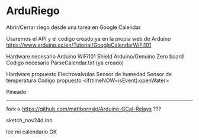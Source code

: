# ArduRiego
Abrir/Cerrar riego desde una tarea en Google Calendar

Usaremos el API y el codigo creado ya en la propia web de Arduino https://www.arduino.cc/en/Tutorial/GoogleCalendarWiFi101

Hardware necesario
    Arduino WiFi101 Shield
    Arduino/Genuino Zero board
Codigo necesario
    ParseCalendar.txt (ya creado)

Hardware propuesto
    Electrovalvulas
    Sensor de humedad
    Sensor de temperatura
Codigo propuesto
    <get data google-calendar>
    <if(timeNOW=isEvent):openWater>
 
 Pineado
 



------------------------
fork-> https://github.com/mattbornski/Arduino-GCal-Relays ???

sketch_nov24d.ino

lee mi calendario OK
